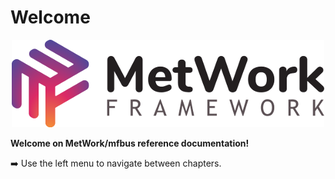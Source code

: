 # Welcome

<p align="center">
  <img src="images/big_logo.png" alt="metwork logo"/>
</p>

**Welcome on MetWork/mfbus reference documentation!**

:arrow_right: Use the left menu to navigate between chapters.
